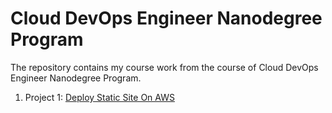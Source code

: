 # Cloud DevOps Engineer Nanodegree Program

The repository contains my course work from the course of Cloud DevOps Engineer Nanodegree Program.


1. Project 1: [Deploy Static Site On AWS](/project-1/screenshots)